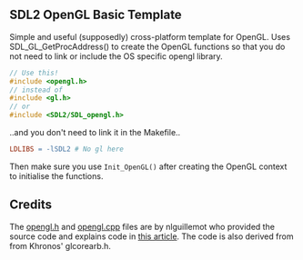 
## SDL2 OpenGL Basic Template

Simple and useful (supposedly) cross-platform template for OpenGL. Uses SDL_GL_GetProcAddress() to create the OpenGL functions so that you do not need to link or include the OS specific opengl library. 



```C++
// Use this!
#include <opengl.h>
// instead of
#include <gl.h>
// or
#include <SDL2/SDL_opengl.h>
```

..and you don't need to link it in the Makefile..

```Makefile
LDLIBS = -lSDL2 # No gl here
```

Then make sure you use `Init_OpenGL()` after creating the OpenGL context to initialise the functions.

## Credits

The [opengl.h](opengl.h) and [opengl.cpp](opengl.cpp) files are by nlguillemot who provided the source code and explains code in [this article](https://nlguillemot.wordpress.com/2016/11/18/opengl-renderer-design/). The code is also derived from from Khronos' glcorearb.h. 